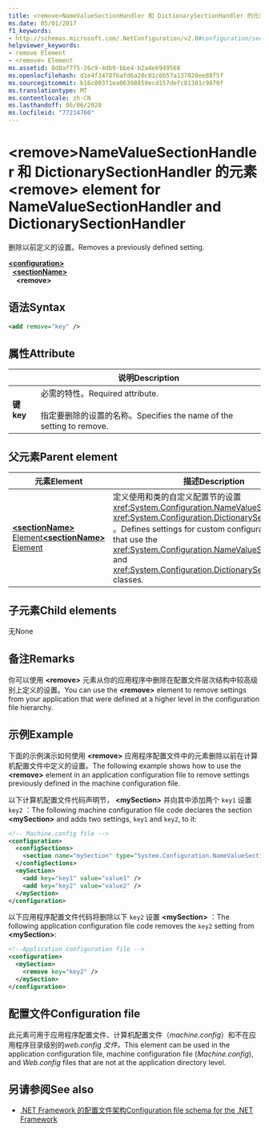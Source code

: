 ```yaml
---
title: <remove>NameValueSectionHandler 和 DictionarySectionHandler 的元素
ms.date: 05/01/2017
f1_keywords:
- http://schemas.microsoft.com/.NetConfiguration/v2.0#configuration/sectionName/remove
helpviewer_keywords:
- remove Element
- <remove> Element
ms.assetid: 8d8af7f5-26c9-4db9-bbe4-b2a4e6949568
ms.openlocfilehash: d1e4f3478f6afd6a20c01c6b57a137020ee88f5f
ms.sourcegitcommit: b16c00371ea06398859ecd157defc81301c9070f
ms.translationtype: MT
ms.contentlocale: zh-CN
ms.lasthandoff: 06/06/2020
ms.locfileid: "77214760"
---
```

# <a name="remove-element-for-namevaluesectionhandler-and-dictionarysectionhandler"></a><span data-ttu-id="ef854-102">\<remove>NameValueSectionHandler 和 DictionarySectionHandler 的元素</span><span class="sxs-lookup"><span data-stu-id="ef854-102">\<remove> element for NameValueSectionHandler and DictionarySectionHandler</span></span>

<span data-ttu-id="ef854-103">删除以前定义的设置。</span><span class="sxs-lookup"><span data-stu-id="ef854-103">Removes a previously defined setting.</span></span>

[**\<configuration>**](configuration-element.md)\
&nbsp;&nbsp;[**\<sectionName>**](custom-element-2.md)\
&nbsp;&nbsp;&nbsp;&nbsp;**\<remove>**

## <a name="syntax"></a><span data-ttu-id="ef854-104">语法</span><span class="sxs-lookup"><span data-stu-id="ef854-104">Syntax</span></span>

```xml
<add remove="key" />
```

## <a name="attribute"></a><span data-ttu-id="ef854-105">属性</span><span class="sxs-lookup"><span data-stu-id="ef854-105">Attribute</span></span>

|           | <span data-ttu-id="ef854-106">说明</span><span class="sxs-lookup"><span data-stu-id="ef854-106">Description</span></span> |
| --------- | ----------- |
| <span data-ttu-id="ef854-107">**键**</span><span class="sxs-lookup"><span data-stu-id="ef854-107">**key**</span></span>   | <span data-ttu-id="ef854-108">必需的特性。</span><span class="sxs-lookup"><span data-stu-id="ef854-108">Required attribute.</span></span><br><br><span data-ttu-id="ef854-109">指定要删除的设置的名称。</span><span class="sxs-lookup"><span data-stu-id="ef854-109">Specifies the name of the setting to remove.</span></span> |

## <a name="parent-element"></a><span data-ttu-id="ef854-110">父元素</span><span class="sxs-lookup"><span data-stu-id="ef854-110">Parent element</span></span>

| <span data-ttu-id="ef854-111">元素</span><span class="sxs-lookup"><span data-stu-id="ef854-111">Element</span></span> | <span data-ttu-id="ef854-112">描述</span><span class="sxs-lookup"><span data-stu-id="ef854-112">Description</span></span> |
| ------- | ------------|
| [<span data-ttu-id="ef854-113">**\<sectionName>** Element</span><span class="sxs-lookup"><span data-stu-id="ef854-113">**\<sectionName>** Element</span></span>](custom-element-2.md) | <span data-ttu-id="ef854-114">定义使用和类的自定义配置节的设置 <xref:System.Configuration.NameValueSectionHandler> <xref:System.Configuration.DictionarySectionHandler> 。</span><span class="sxs-lookup"><span data-stu-id="ef854-114">Defines settings for custom configuration sections that use the <xref:System.Configuration.NameValueSectionHandler> and <xref:System.Configuration.DictionarySectionHandler> classes.</span></span> |

## <a name="child-elements"></a><span data-ttu-id="ef854-115">子元素</span><span class="sxs-lookup"><span data-stu-id="ef854-115">Child elements</span></span>

<span data-ttu-id="ef854-116">无</span><span class="sxs-lookup"><span data-stu-id="ef854-116">None</span></span>

## <a name="remarks"></a><span data-ttu-id="ef854-117">备注</span><span class="sxs-lookup"><span data-stu-id="ef854-117">Remarks</span></span>

<span data-ttu-id="ef854-118">你可以使用 **\<remove>** 元素从你的应用程序中删除在配置文件层次结构中较高级别上定义的设置。</span><span class="sxs-lookup"><span data-stu-id="ef854-118">You can use the **\<remove>** element to remove settings from your application that were defined at a higher level in the configuration file hierarchy.</span></span>

## <a name="example"></a><span data-ttu-id="ef854-119">示例</span><span class="sxs-lookup"><span data-stu-id="ef854-119">Example</span></span>

<span data-ttu-id="ef854-120">下面的示例演示如何使用 **\<remove>** 应用程序配置文件中的元素删除以前在计算机配置文件中定义的设置。</span><span class="sxs-lookup"><span data-stu-id="ef854-120">The following example shows how to use the **\<remove>** element in an application configuration file to remove settings previously defined in the machine configuration file.</span></span>

<span data-ttu-id="ef854-121">以下计算机配置文件代码声明节， **\<mySection>** 并向其中添加两个 `key1` 设置 `key2` ：</span><span class="sxs-lookup"><span data-stu-id="ef854-121">The following machine configuration file code declares the section **\<mySection>** and adds two settings, `key1` and `key2`, to it:</span></span>

```xml
<!-- Machine.config file -->
<configuration>
  <configSections>
    <section name="mySection" type="System.Configuration.NameValueSectionHandler,System" />
  </configSections>
  <mySection>
    <add key="key1" value="value1" />
    <add key="key2" value="value2" />
  </mySection>
</configuration>
```

<span data-ttu-id="ef854-122">以下应用程序配置文件代码将删除以下 `key2` 设置 **\<mySection>** ：</span><span class="sxs-lookup"><span data-stu-id="ef854-122">The following application configuration file code removes the `key2` setting from **\<mySection>**:</span></span>

```xml
<!--Application configuration file -->
<configuration>
  <mySection>
    <remove key="key2" />
  </mySection>
</configuration>
```

## <a name="configuration-file"></a><span data-ttu-id="ef854-123">配置文件</span><span class="sxs-lookup"><span data-stu-id="ef854-123">Configuration file</span></span>

<span data-ttu-id="ef854-124">此元素可用于应用程序配置文件、计算机配置文件（*machine.config*）和不在应用程序目录级别的*web.config 文件。*</span><span class="sxs-lookup"><span data-stu-id="ef854-124">This element can be used in the application configuration file, machine configuration file (*Machine.config*), and *Web.config* files that are not at the application directory level.</span></span>

## <a name="see-also"></a><span data-ttu-id="ef854-125">另请参阅</span><span class="sxs-lookup"><span data-stu-id="ef854-125">See also</span></span>

- [<span data-ttu-id="ef854-126">.NET Framework 的配置文件架构</span><span class="sxs-lookup"><span data-stu-id="ef854-126">Configuration file schema for the .NET Framework</span></span>](index.md)
